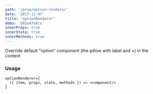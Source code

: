 ```yaml
---
path: '/prop/option-renderer'
date: '2017-11-07'
title: 'optionRenderer'
demo: '502o47x8rx'
innerProps: true
innerState: true
innerMethods: true
---
```


Override default "option" component (the pillow with label and &times;) in the content

### Usage

```
optionRenderer={
  ({ item, props, state, methods }) => <component/>
}
```
